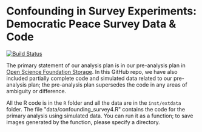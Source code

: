 Confounding in Survey Experiments: Democratic Peace Survey Data & Code
===================

[![Build Status](https://travis-ci.org/yaleirsurveys/confounding_survey_experiments.svg?branch=master)](https://travis-ci.org/yaleirsurveys/confounding_survey_experiments)

The primary statement of our analysis plan is in our pre-analysis plan in [Open Science Foundation Storage](https://osf.io/c5h8q/?view_only=d71d2c6ab68b48adad7be3f29c429ba7). In this GitHub repo, we have also included partially complete code and simulated data related to our pre-analysis plan; the pre-analysis plan supersedes the code in any areas of ambiguity or difference. 

All the R code is in the `R` folder and all the data are in the `inst/extdata` folder. The file "data/confounding_survey4.R" contains the code for the primary analysis using simulated data. You can run it as a function; to save images generated by the function, please specify a directory.